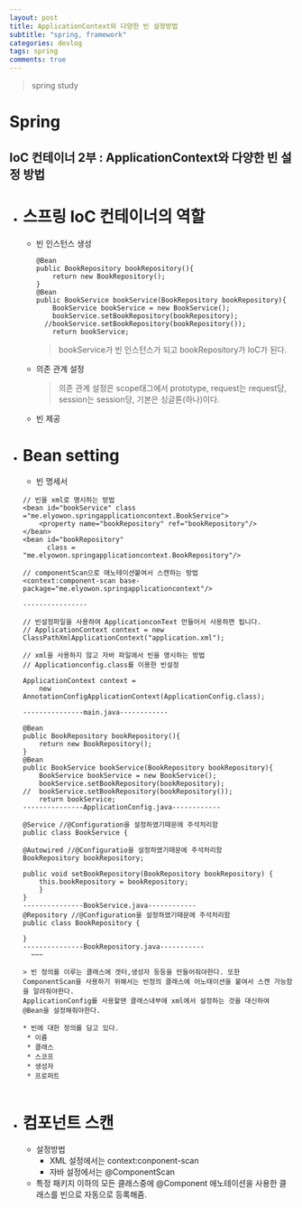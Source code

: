 ```yaml
---
layout: post
title: ApplicationContext와 다양한 빈 설정방법
subtitle: "spring, framework"
categories: devlog
tags: spring
comments: true
---
```

> spring study

# Spring

## IoC 컨테이너 2부 : ApplicationContext와 다양한 빈 설정 방법

* # 스프링 IoC 컨테이너의 역할
  * 빈 인스턴스 생성
    ```
    @Bean
    public BookRepository bookRepository(){
        return new BookRepository();
    }    
    @Bean
    public BookService bookService(BookRepository bookRepository){
        BookService bookService = new BookService();
        bookService.setBookRepository(bookRepository);
      //bookService.setBookRepository(bookRepository());
        return bookService;
    ```
    > bookService가 빈 인스턴스가 되고 bookRepository가 IoC가 된다. 
  * 의존 관계 설정
    > 의존 관계 설정은 scope태그에서 prototype, request는 request당, session는 session당, 기본은 싱글톤(하나)이다.
  * 빈 제공
    
    
* # Bean setting
   * 빈 명세서
    ~~~
    // 빈을 xml로 명시하는 방법
    <bean id="bookService" class ="me.elyowon.springapplicationcontext.BookService">
        <property name="bookRepository" ref="bookRepository"/>
    </bean>
    <bean id="bookRepository"
          class = "me.elyowon.springapplicationcontext.BookRepository"/>

    // componentScan으로 애노테이션붙여서 스캔하는 방법
    <context:component-scan base-package="me.elyowon.springapplicationcontext"/>
      
    ----------------  

    // 빈설정파일을 사용하여 ApplicationconText 만들어서 사용하면 됩니다.
    // ApplicationContext context = new ClassPathXmlApplicationContext("application.xml");

    // xml을 사용하지 않고 자바 파일에서 빈을 명시하는 방법
    // Applicationconfig.class를 이용한 빈설정

    ApplicationContext context = 
        new AnnotationConfigApplicationContext(ApplicationConfig.class);  

    ---------------main.java------------

    @Bean
    public BookRepository bookRepository(){
        return new BookRepository();
    }
    @Bean
    public BookService bookService(BookRepository bookRepository){
        BookService bookService = new BookService();
        bookService.setBookRepository(bookRepository);
    //  bookService.setBookRepository(bookRepository());
        return bookService;
    ---------------ApplicationConfig.java------------  

    @Service //@Configuration을 설정하였기때문에 주석처리함
    public class BookService {

    @Autowired //@Configuratio을 설정하였기때문에 주석처리함
    BookRepository bookRepository;

    public void setBookRepository(BookRepository bookRepository) {
        this.bookRepository = bookRepository;
        }
    }
    ---------------BookService.java------------    
    @Repository //@Configuration을 설정하였기때문에 주석처리함
    public class BookRepository {

    }
    ---------------BookRepository.java-----------
      ~~~

    > 빈 정의를 이루는 클래스에 겟터,생성자 등등을 만들어줘야한다. 또한 ComponentScan을 사용하기 위해서는 빈정의 클래스에 어노태이션을 붙여서 스캔 가능함을 알려줘야한다. 
    ApplicationConfig를 사용할땐 클래스내부에 xml에서 설정하는 것을 대신하여 @Bean을 설정해줘야한다.

   * 빈에 대한 정의를 담고 있다.
     * 이름
     * 클래스
     * 스코프
     * 생성자
     * 프로퍼트


* # 컴포넌트 스캔
   * 설정방법
     * XML 설정에서는 context:conponent-scan
     * 자바 설정에서는 @ComponentScan
   * 특정 패키지 이하의 모든 클래스중에 @Component 애노테이션을 사용한 클래스를 빈으로 자동으로 등록해줌.
  

